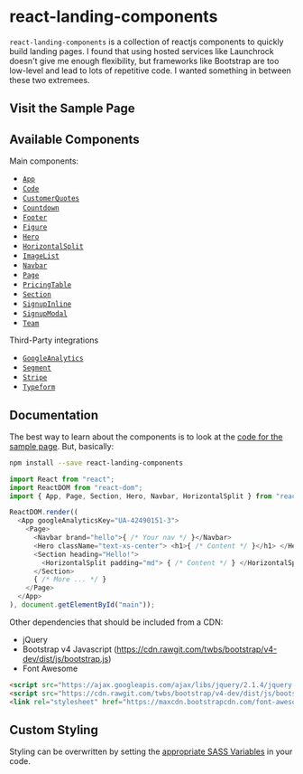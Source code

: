 # react-landing-components

`react-landing-components` is a collection of reactjs components to quickly build landing pages. I found that using hosted services like Launchrock doesn't give me enough flexibility, but frameworks like Bootstrap are too low-level and lead to lots of repetitive code. I wanted something in between these two extremees.


## Visit the Sample Page
## Available Components

Main components:

- [`App`](https://github.com/ilyaLibin/react-landing-components/blob/master/js/components/app.jsx)
- [`Code`](https://github.com/ilyaLibin/react-landing-components/blob/master/js/components/code.jsx)
- [`CustomerQuotes`](https://github.com/ilyaLibin/react-landing-components/blob/master/js/components/customer-quotes.jsx)
- [`Countdown`](https://github.com/ilyaLibin/react-landing-components/blob/master/js/components/countdown.jsx)
- [`Footer`](https://github.com/ilyaLibin/react-landing-components/blob/master/js/components/footer.jsx)
- [`Figure`](https://github.com/ilyaLibin/react-landing-components/blob/master/js/components/figure.jsx)
- [`Hero`](https://github.com/ilyaLibin/react-landing-components/blob/master/js/components/hero.jsx)
- [`HorizontalSplit`](https://github.com/ilyaLibin/react-landing-components/blob/master/js/components/horizontal-split.jsx)
- [`ImageList`](https://github.com/ilyaLibin/react-landing-components/blob/master/js/components/image-list.jsx)
- [`Navbar`](https://github.com/ilyaLibin/react-landing-components/blob/master/js/components/navbar.jsx)
- [`Page`](https://github.com/ilyaLibin/react-landing-components/blob/master/js/components/page.jsx)
- [`PricingTable`](https://github.com/ilyaLibin/react-landing-components/blob/master/js/components/pricing-table.jsx)
- [`Section`](https://github.com/ilyaLibin/react-landing-components/blob/master/js/components/section.jsx)
- [`SignupInline`](https://github.com/ilyaLibin/react-landing-components/blob/master/js/components/signup-inline.jsx)
- [`SignupModal`](https://github.com/ilyaLibin/react-landing-components/blob/master/js/components/signup-modal.jsx)
- [`Team`](https://github.com/ilyaLibin/react-landing-components/blob/master/js/components/team.jsx)

Third-Party integrations

- [`GoogleAnalytics`](https://github.com/ilyaLibin/react-landing-components/blob/master/js/components/vendor/google-analytics.jsx)
- [`Segment`](https://github.com/ilyaLibin/react-landing-components/blob/master/js/components/vendor/segment.jsx)
- [`Stripe`](https://github.com/ilyaLibin/react-landing-components/blob/master/js/components/vendor/stripe.jsx)
- [`Typeform`](https://github.com/ilyaLibin/react-landing-components/blob/master/js/components/vendor/typeform.jsx)


## Documentation

The best way to learn about the components is to look at the [code for the sample page](https://github.com/ilyaLibin/neal-sample/blob/master/js/sample-page.jsx). But, basically:

```bash
npm install --save react-landing-components
```

```javascript
import React from "react";
import ReactDOM from "react-dom";
import { App, Page, Section, Hero, Navbar, HorizontalSplit } from "react-landing-components";

ReactDOM.render((
  <App googleAnalyticsKey="UA-42490151-3">
    <Page>
      <Navbar brand="hello">{ /* Your nav */ }</Navbar>
      <Hero className="text-xs-center"> <h1>{ /* Content */ }</h1> </Hero>
      <Section heading="Hello!">
        <HorizontalSplit padding="md"> { /* Content */ } </HorizontalSplit>
      </Section>
      { /* More ... */ }
    </Page>
  </App>
), document.getElementById("main"));

```

Other dependencies that should be included from a CDN:

- jQuery
- Bootstrap v4 Javascript (https://cdn.rawgit.com/twbs/bootstrap/v4-dev/dist/js/bootstrap.js)
- Font Awesome

```html
<script src="https://ajax.googleapis.com/ajax/libs/jquery/2.1.4/jquery.min.js"></script>
<script src="https://cdn.rawgit.com/twbs/bootstrap/v4-dev/dist/js/bootstrap.js"></script>
<link rel="stylesheet" href="https://maxcdn.bootstrapcdn.com/font-awesome/4.4.0/css/font-awesome.min.css">
```

## Custom Styling

Styling can be overwritten by setting the [appropriate SASS Variables](https://github.com/ilyaLibin/react-landing-components/blob/master/css/_variables.scss) in your code.
